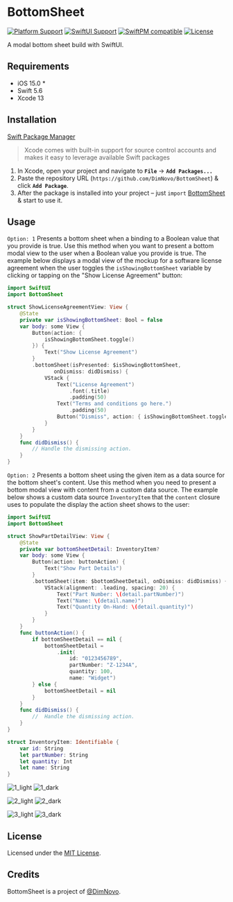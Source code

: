 # BottomSheet

[![Platform Support](https://shields.io/badge/Platform-iOS-lightgray?logo=apple&style=flat)](https://www.apple.com/ios/ios-15/)
[![SwiftUI Support](https://shields.io/badge/SwiftUI-3.0-7b68ee?logo=Swift&style=flat)](https://developer.apple.com/xcode/swiftui/)
[![SwiftPM compatible](https://shields.io/badge/SwiftPM-compatible-9acd32?logo=Swift&style=flat)](https://developer.apple.com/documentation/swift_packages)
[![License](https://shields.io/badge/License-MIT-informational?style=flat)](https://github.com/DimNovo/BottomSheet/LICENSE)

A modal bottom sheet build with SwiftUI.

## Requirements

- iOS 15.0 *
- Swift 5.6
- Xcode 13

## Installation

[Swift Package Manager](https://swift.org/package-manager/)

>Xcode comes with built-in support for source control accounts and makes it easy to leverage available Swift packages

1. In Xcode, open your project and navigate to **`File`** → **`Add Packages...`**
2. Paste the repository URL (`https://github.com/DimNovo/BottomSheet`) & click **`Add Package`**.
3. After the package is installed into your project – just `import` [BottomSheet](https://github.com/DimNovo/BottomSheet) & start to use it.

## Usage

`Option: 1`
    Presents a bottom sheet when a binding to a Boolean value that you
    provide is true.
    Use this method when you want to present a bottom modal view to the
    user when a Boolean value you provide is true. The example
    below displays a modal view of the mockup for a software license
    agreement when the user toggles the `isShowingBottomSheet`
    variable by clicking or tapping on the "Show License Agreement" button:

```swift
import SwiftUI
import BottomSheet

struct ShowLicenseAgreementView: View {
    @State
    private var isShowingBottomSheet: Bool = false
    var body: some View {
        Button(action: {
            isShowingBottomSheet.toggle()
        }) {
            Text("Show License Agreement")
        }
        .bottomSheet(isPresented: $isShowingBottomSheet,
               onDismiss: didDismiss) {
            VStack {
                Text("License Agreement")
                    .font(.title)
                    .padding(50)
                Text("Terms and conditions go here.")
                    .padding(50)
                Button("Dismiss", action: { isShowingBottomSheet.toggle() })
            }
        }
    }
    func didDismiss() {
        // Handle the dismissing action.
    }
}
```
`Option: 2`
     Presents a bottom sheet using the given item as a data source
     for the bottom sheet's content.
     Use this method when you need to present a bottom modal view with content
     from a custom data source. The example below shows a custom data source
     `InventoryItem` that the `content` closure uses to populate the display
     the action sheet shows to the user:

```swift
import SwiftUI
import BottomSheet

struct ShowPartDetailView: View {
    @State
    private var bottomSheetDetail: InventoryItem?
    var body: some View {
        Button(action: buttonAction) {
            Text("Show Part Details")
        }
        .bottomSheet(item: $bottomSheetDetail, onDismiss: didDismiss) { detail in
            VStack(alignment: .leading, spacing: 20) {
                Text("Part Number: \(detail.partNumber)")
                Text("Name: \(detail.name)")
                Text("Quantity On-Hand: \(detail.quantity)")
            }
        }
    }
    func buttonAction() {
        if bottomSheetDetail == nil {
            bottomSheetDetail =
                .init(
                    id: "0123456789",
                    partNumber: "Z-1234A",
                    quantity: 100,
                    name: "Widget")
        } else {
            bottomSheetDetail = nil
        }
    }
    func didDismiss() {
        //  Handle the dismissing action.
    }
}

struct InventoryItem: Identifiable {
    var id: String
    let partNumber: String
    let quantity: Int
    let name: String
}
```

![1_light](https://user-images.githubusercontent.com/45280105/171779940-1c1dc62e-e747-48e8-a701-70c9ea3fcfe0.gif) ![1_dark](https://user-images.githubusercontent.com/45280105/171779955-fb61a3b8-d106-4e42-ac00-e7ed2884d16e.gif)

![2_light](https://user-images.githubusercontent.com/45280105/171779977-1985a61b-fe7f-4b8e-a7a4-2e0e335d33c3.gif) ![2_dark](https://user-images.githubusercontent.com/45280105/171779985-4b439b5e-36f7-4ca2-b999-19c7ac92e362.gif) 

![3_light](https://user-images.githubusercontent.com/45280105/171883065-6303ad09-d87b-4454-839b-a8138cb8368a.gif) ![3_dark](https://user-images.githubusercontent.com/45280105/171882416-727f1326-3609-4556-9c76-d308d039033f.gif)

## License

Licensed under the [MIT License](https://github.com/DimNovo/BottomSheet/LICENSE).

## Credits

BottomSheet is a project of [@DimNovo](https://github.com/DimNovo).
